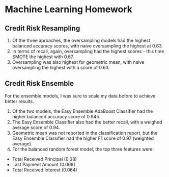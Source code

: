 # Machine Learning Homework

## Credit Risk Resampling

1. Of the three aproaches, the oversampling models had the highest balanced accuracy scores, with naive oversampling the highest at 0.63. 
2. In terms of recall, again, oversampling had the highest scores - this time SMOTE the highest with 0.67.
3. Oversampling was also highest for geometric mean, with naive oversampling the highest with a score of 0.63. 

## Credit Risk Ensemble

For the ensemble models, I was sure to scale my data before to achieve better results. 

1. Of the two models, the Easy Ensemble AdaBoost Classifier had the higher balanced accuracy score of 0.945.
2. The Easy Ensemble Classifier also had the better recall, with a weighed average score of 0.94. 
3. Geometric mean was not reported in the classification report, but the Easy Ensemble Classifier had the higher F1 score of 0.97 (weighted average).
4. For the balanced random forest model, the top three features were:
* Total Received Principal (0.08)
* Last Payment Amount (0.068)
* Total Received Interest (0.064)
